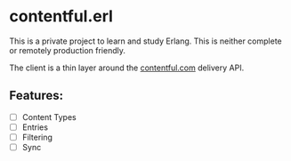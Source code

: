 # contentful.erl

This is a private project to learn and study Erlang.
This is neither complete or remotely production friendly.

The client is a thin layer around the [contentful.com](https://www.contentful.com) delivery API.

## Features:
 - [ ] Content Types
 - [ ] Entries
 - [ ] Filtering
 - [ ] Sync
